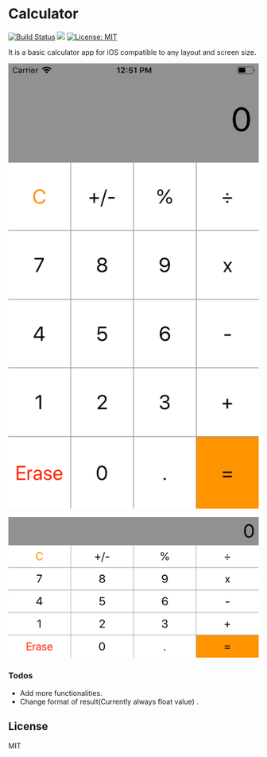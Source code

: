 # Calculator

[![Build Status](https://travis-ci.com/Deepesh22/Calculator-iOS.svg?branch=master)](https://travis-ci.com/Deepesh22/Calculator-iOS)
![](https://img.shields.io/badge/platform-iOS%209.3-lightgrey.svg)
[![License: MIT](https://img.shields.io/badge/License-MIT-yellow.svg)](https://opensource.org/licenses/MIT)

It is a basic calculator app for iOS compatible to any layout and screen size.

![Alt text](https://github.com/Deepesh22/Calculator-iOS/blob/master/screenshots/Simulator%20Screen%20Shot%20-%20iPhone%208%20-%202019-03-04%20at%2012.51.51.png "portrait")

![Alt text](https://github.com/Deepesh22/Calculator-iOS/blob/master/screenshots/Simulator%20Screen%20Shot%20-%20iPhone%208%20-%202019-03-04%20at%2012.52.59.png "landscape")

### Todos

 - Add more functionalities.
 - Change format of result(Currently always float value) . 

License
----

MIT
